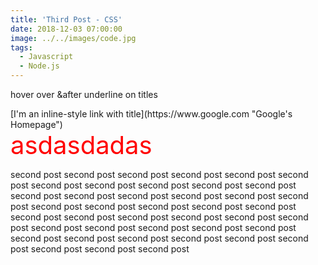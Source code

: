 ```yaml
---
title: 'Third Post - CSS'
date: 2018-12-03 07:00:00
image: ../../images/code.jpg
tags:
  - Javascript
  - Node.js
---
```


<p>hover over &after underline on titles</p>
[I'm an inline-style link with title](https://www.google.com "Google's Homepage")
<div style="color:red;font-size:40px;">
asdasdadas
</div>
<!-- endexcerpt -->

<p>
second post second post second post second post second post second post second post second post second post second post second post second post second post second post second post second post second post second post second post second post second post second post second post second post second post second post second post second post second post second post second post second post second post second post second post second post second post second post second post second post second post second post
</p>

